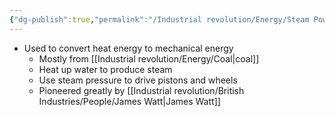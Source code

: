 ```yaml
---
{"dg-publish":true,"permalink":"/Industrial revolution/Energy/Steam Power/"}
---
```



*  Used to convert heat energy to mechanical energy
	* Mostly from [[Industrial revolution/Energy/Coal\|coal]]
	* Heat up water to produce steam
	* Use steam pressure to drive pistons and wheels
	* Pioneered greatly by [[Industrial revolution/British Industries/People/James Watt\|James Watt]]